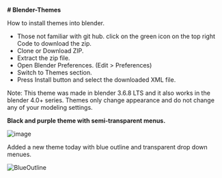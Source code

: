 **# Blender-Themes**

How to install themes into blender. 
- Those not familiar with git hub. click on the green icon on the top right Code to download the zip. 
- Clone or Download ZIP.
- Extract the zip file. 
- Open Blender Preferences. (Edit > Preferences)
- Switch to Themes section.
- Press Install button and select the downloaded XML file.

Note: This theme was made in blender 3.6.8 LTS and it also works in the blender 4.0+ series. Themes only change appearance and do not change any of your modeling settings. 

**Black and purple theme with semi-transparent menus.** 

![image](https://github.com/RasoftDS/Blender-Themes/assets/7978358/26b19c2c-4460-4f03-8ce5-3b14f71e35bf)



Added a new theme today with blue outline and transparent drop down menues. 

![BlueOutline](https://github.com/RasoftDS/Blender-Themes/assets/7978358/5f8a1abc-52cd-4ff7-9d18-2fb6c4e25191)
